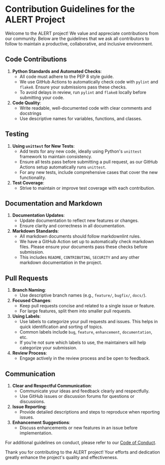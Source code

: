 # Contribution Guidelines for the ALERT Project

Welcome to the ALERT project! We value and appreciate contributions from our
community. Below are the guidelines that we ask all contributors to follow to
maintain a productive, collaborative, and inclusive environment.

## Code Contributions

1. **Python Standards and Automated Checks**:
   - All code must adhere to the PEP 8 style guide.
   - We use GitHub Actions to automatically check code with `pylint` and `flake8`.
   Ensure your submissions pass these checks.
   - To avoid delays in review, run `pylint` and `flake8` locally
   before submitting your code.
2. **Code Quality**:
   - Write readable, well-documented code with clear comments and docstrings
   - Use descriptive names for variables, functions, and classes.

## Testing

1. **Using `unittest` for New Tests**:
   - Add tests for any new code, ideally using Python's `unittest` framework
   to maintain consistency.
   - Ensure all tests pass before submitting a pull request,
   as our GitHub Actions setup automatically runs `unittest`.
   - For any new tests, include comprehensive cases that cover the new functionality.
2. **Test Coverage**:
   - Strive to maintain or improve test coverage with each contribution.

## Documentation and Markdown

1. **Documentation Updates**:
   - Update documentation to reflect new features or changes.
   - Ensure clarity and correctness in all documentation.
2. **Markdown Standards**:
   - All markdown documents should follow markdownlint rules.
   - We have a GitHub Action set up to automatically check markdown files.
   Please ensure your documents pass these checks before submission.
   - This includes `README`, `CONTRIBUTING`, `SECURITY` and any other markdown
   documentation in the project.

## Pull Requests

1. **Branch Naming**:
   - Use descriptive branch names (e.g., `feature/`, `bugfix/`, `docs/`).
2. **Focused Changes**:
   - Keep pull requests concise and related to a single issue or feature.
   - For large features, split them into smaller pull requests.
3. **Using Labels**:
   - Use labels to categorize your pull requests and issues.
   This helps in quick identification and sorting of topics.
   - Common labels include `bug`, `feature`, `enhancement`, `documentation`, etc.
   - If you’re not sure which labels to use,
   the maintainers will help categorize your submission.
4. **Review Process**:
   - Engage actively in the review process and be open to feedback.

## Communication

1. **Clear and Respectful Communication**:
    - Communicate your ideas and feedback clearly and respectfully.
    - Use GitHub issues or discussion forums for questions or discussions.
2. **Issue Reporting**:
    - Provide detailed descriptions and steps to reproduce when reporting issues.
3. **Enhancement Suggestions**:
    - Discuss enhancements or new features in an issue before implementation.

For additional guidelines on conduct, please refer to our [Code of Conduct](CODE_OF_CONDUCT.md).

Thank you for contributing to the ALERT project!
Your efforts and dedication greatly enhance the project's quality and effectiveness.
